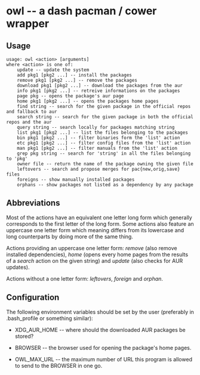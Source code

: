 # owl -- a dash pacman / cower wrapper

## Usage

    usage: owl <action> [arguments]
    where <action> is one of:
        update -- update the system
        add pkg1 [pkg2 ...] -- install the packages
        remove pkg1 [pkg2 ...] -- remove the packages
        download pkg1 [pkg2 ...] -- download the packages from the aur
        info pkg1 [pkg2 ...] -- retreive informations on the packages
        page pkg -- opens the package's aur page
        home pkg1 [pkg2 ...] -- opens the packages home pages
        find string -- search for the given package in the official repos and fallback to aur
        search string -- search for the given package in both the official repos and the aur
        query string -- search locally for packages matching string
        list pkg1 [pkg2 ...] -- list the files belonging to the packages
        bin pkg1 [pkg2 ...] -- filter binaries form the 'list' action
        etc pkg1 [pkg2 ...] -- filter config files from the 'list' action 
        man pkg1 [pkg2 ...] -- filter manuals from the 'list' action
        grep pkg string -- search for 'string' in all the files belonging to 'pkg'
        owner file -- return the name of the package owning the given file
        leftovers -- search and propose merges for pac{new,orig,save} files
        foreigns -- show manually installed packages
        orphans -- show packages not listed as a dependency by any package

## Abbreviations

Most of the actions have an equivalent one letter long form which generally
corresponds to the first letter of the long form. Some actions also feature an
uppercase one letter form which meaning differs from its lowercase and long
counterparts by doing more of the same thing.

Actions providing an uppercase one letter form: *remove* (also remove installed
dependencies), *home* (opens every home pages from the results of a *search*
action on the given string) and *update* (also checks for AUR updates).

Actions without a one letter form: *leftovers*, *foreign* and *orphan*.

## Configuration

The following environment variables should be set by the user (preferably in .bash_profile or something similar):

- XDG_AUR_HOME -- where should the downloaded AUR packages be stored?

- BROWSER -- the browser used for opening the package's home pages.

- OWL_MAX_URL -- the maximum number of URL this program is allowed to send to
  the BROWSER in one go.
